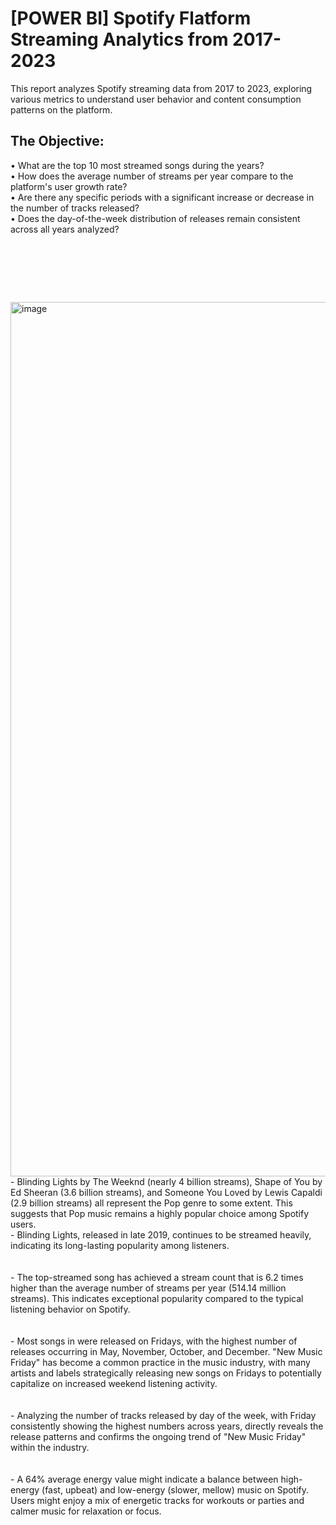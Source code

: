 # [POWER BI] Spotify Flatform Streaming Analytics from 2017-2023

This report analyzes Spotify streaming data from 2017 to 2023, exploring various metrics to understand user behavior and content consumption patterns on the platform.


## The Objective: 

• What are the top 10 most streamed songs during the years? <br/>
• How does the average number of streams per year compare to the platform's user growth rate? <br/>
• Are there any specific periods with a significant increase or decrease in the number of tracks released? <br/>
• Does the day-of-the-week distribution of releases remain consistent across all years analyzed?

<pre>




   
</pre>

<img width="1399" alt="image" src="https://github.com/Inyourdreams12/Spotify_Streaming_POWER-BI/assets/119731058/3c5623ba-1609-423e-be75-774e1a724f66">

<br/>
- Blinding Lights by The Weeknd (nearly 4 billion streams), Shape of You by Ed Sheeran (3.6 billion streams), and Someone You Loved by Lewis Capaldi (2.9 billion streams) all represent the Pop genre to some extent. This suggests that Pop music remains a highly popular choice among Spotify users.
<br/>
- Blinding Lights, released in late 2019, continues to be streamed heavily, indicating its long-lasting popularity among listeners. <br/>
<br/>
<br/>
- The top-streamed song has achieved a stream count that is 6.2 times higher than the average number of streams per year (514.14 million streams). This indicates exceptional popularity compared to the typical listening behavior on Spotify.<br/>
<br/>
<br/>
- Most songs in were released on Fridays, with the highest number of releases occurring in May, November, October, and December. "New Music Friday" has become a common practice in the music industry, with many artists and labels strategically releasing new songs on Fridays to potentially capitalize on increased weekend listening activity.<br/>
<br/>
<br/>
- Analyzing the number of tracks released by day of the week, with Friday consistently showing the highest numbers across years, directly reveals the release patterns and confirms the ongoing trend of "New Music Friday" within the industry.<br/>
<br/>
<br/>
- A 64% average energy value might indicate a balance between high-energy (fast, upbeat) and low-energy (slower, mellow) music on Spotify. Users might enjoy a mix of energetic tracks for workouts or parties and calmer music for relaxation or focus.
